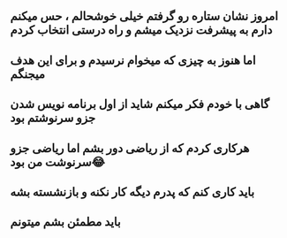 امروز نشان ستاره رو گرفتم خیلی خوشحالم ، حس میکنم دارم به پیشرفت نزدیک میشم و راه درستی انتخاب کردم
---
اما هنوز به چیزی که میخوام نرسیدم و برای این هدف میجنگم
---
گاهی با خودم فکر میکنم شاید از اول برنامه نویس شدن جزو سرنوشتم بود
---
هرکاری کردم که از ریاضی دور بشم اما ریاضی جزو سرنوشت من بود😂
---
باید کاری کنم که پدرم دیگه کار نکنه و بازنشسته بشه 
---
باید مطمئن بشم میتونم
---
